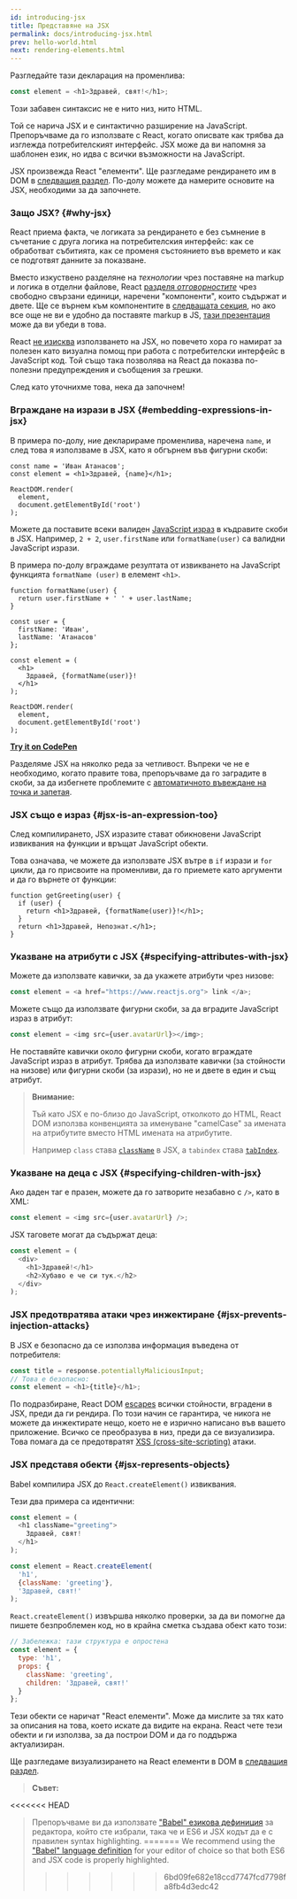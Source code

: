 ```yaml
---
id: introducing-jsx
title: Представяне на JSX
permalink: docs/introducing-jsx.html
prev: hello-world.html
next: rendering-elements.html
---
```


Разгледайте тази декларация на променлива:

```js
const element = <h1>Здравей, свят!</h1>;
```

Този забавен синтаксис не е нито низ, нито HTML.

Той се нарича JSX и е синтактично разширение на JavaScript. Препоръчваме да го използвате с React, когато описвате как трябва да изглежда потребителският интерфейс. JSX може да ви напомня за шаблонен език, но идва с всички възможности на JavaScript.

JSX произвежда React "елементи". Ще разгледаме рендирането им в DOM в [следващия раздел](/docs/rendering-elements.html). По-долу можете да намерите основите на JSX, необходими за да започнете.

### Защо JSX? {#why-jsx}

React приема факта, че логиката за рендирането е без съмнение в съчетание с друга логика на потребителския интерфейс: как се обработват събитията, как се променя състоянието във времето и как се подготвят данните за показване.

Вместо изкуствено разделяне на *технологии* чрез поставяне на markup и логика в отделни файлове, React [разделя *отговорностите*](https://en.wikipedia.org/wiki/Separation_of_concerns) чрез свободно свързани единици, наречени "компоненти", които съдържат и двете. Ще се върнем към компонентите в [следващата секция](/docs/components-and-props.html), но ако все още не ви е удобно да поставяте markup в JS, [тази презентация](https://www.youtube.com/watch?v=x7cQ3mrcKaY) може да ви убеди в това.

React [не изисква](/docs/react-without-jsx.html) използването на JSX, но повечето хора го намират за полезен като визуална помощ при работа с потребителски интерфейс в JavaScript код. Той също така позволява на React да показва по-полезни предупреждения и съобщения за грешки.

След като уточнихме това, нека да започнем!

### Вграждане на изрази в JSX {#embedding-expressions-in-jsx}

В примера по-долу, ние декларираме променлива, наречена `name`, и след това я използваме в JSX, като я обгърнем във фигурни скоби:

```js{1,2}
const name = 'Иван Атанасов';
const element = <h1>Здравей, {name}</h1>;

ReactDOM.render(
  element,
  document.getElementById('root')
);
```

Можете да поставите всeки валиден [JavaScript израз](https://developer.mozilla.org/en-US/docs/Web/JavaScript/Guide/Expressions_and_Operators#Expressions) в къдравите скоби в JSX. Например, `2 + 2`, `user.firstName` или `formatName(user)` са валидни JavaScript изрази.

В примера по-долу вграждаме резултата от извикването на JavaScript функцията `formatName (user)` в елемент `<h1>`.

```js{12}
function formatName(user) {
  return user.firstName + ' ' + user.lastName;
}

const user = {
  firstName: 'Иван',
  lastName: 'Атанасов'
};

const element = (
  <h1>
    Здравей, {formatName(user)}!
  </h1>
);

ReactDOM.render(
  element,
  document.getElementById('root')
);
```

**[Try it on CodePen](https://codepen.io/gaearon/pen/PGEjdG?editors=1010)**

Разделяме JSX на няколко реда за четливост. Въпреки че не е необходимо, когато правите това, препоръчваме да го заградите в скоби, за да избегнете проблемите с [автоматичното въвеждане на точка и запетая](http://stackoverflow.com/q/2846283).

### JSX също е израз {#jsx-is-an-expression-too}

След компилирането, JSX изразите стават обикновени JavaScript извиквания на функции и връщат JavaScript обекти.

Това означава, че можете да използвате JSX вътре в `if` изрази и `for` цикли, да го присвоите на променливи, да го приемете като аргументи и да го върнете от функции:

```js{3,5}
function getGreeting(user) {
  if (user) {
    return <h1>Здравей, {formatName(user)}!</h1>;
  }
  return <h1>Здравей, Непознат.</h1>;
}
```

### Указване на атрибути с JSX {#specifying-attributes-with-jsx}

Можете да използвате кавички, за да укажете атрибути чрез низове:

```js
const element = <a href="https://www.reactjs.org"> link </a>;
```

Можете също да използвате фигурни скоби, за да вградите JavaScript израз в атрибут:

```js
const element = <img src={user.avatarUrl}></img>;
```

Не поставяйте кавички около фигурни скоби, когато вграждате JavaScript израз в атрибут. Трябва да използвате кавички (за стойности на низове) или фигурни скоби (за изрази), но не и двете в един и същ атрибут.

>**Внимание:**
>
>Тъй като JSX е по-близо до JavaScript, отколкото до HTML, React DOM използва конвенцията за именуване "camelCase" за имената на атрибутите вместо HTML имената на атрибутите.
>
>Например `class` става [`className`](https://developer.mozilla.org/en-US/docs/Web/API/Element/className) в JSX, а `tabindex` става [`tabIndex`](https://developer.mozilla.org/en-US/docs/Web/API/HTMLElement/tabIndex).

### Указване на деца с JSX {#specifying-children-with-jsx}

Ако даден таг е празен, можете да го затворите незабавно с `/>`, като в XML:

```js
const element = <img src={user.avatarUrl} />;
```

JSX таговете могат да съдържат деца:

```js
const element = (
  <div>
    <h1>Здравей!</h1>
    <h2>Хубаво е че си тук.</h2>
  </div>
);
```

### JSX предотвратява атаки чрез инжектиране {#jsx-prevents-injection-attacks}

В JSX е безопасно да се използва информация въведена от потребителя:

```js
const title = response.potentiallyMaliciousInput;
// Това е безопасно:
const element = <h1>{title}</h1>;
```

По подразбиране, React DOM [escapes](http://stackoverflow.com/questions/7381974/which-characters-need-to-be-escaped-on-html) всички стойности, вградени в JSX, преди да ги рендира. По този начин се гарантира, че никога не можете да инжектирате нещо, което не е изрично написано във вашето приложение. Всичко се преобразува в низ, преди да се визуализира. Това помага да се предотвратят [XSS (cross-site-scripting)](https://en.wikipedia.org/wiki/Cross-site_scripting) атаки.

### JSX представя обекти {#jsx-represents-objects}

Babel компилира JSX до `React.createElement()` извиквания.

Тези два примера са идентични:

```js
const element = (
  <h1 className="greeting">
    Здравей, свят!
  </h1>
);
```

```js
const element = React.createElement(
  'h1',
  {className: 'greeting'},
  'Здравей, свят!'
);
```

`React.createElement()` извършва няколко проверки, за да ви помогне да пишете безпроблемен код, но в крайна сметка създава обект като този:

```js
// Забележка: тази структура е опростена
const element = {
  type: 'h1',
  props: {
    className: 'greeting',
    children: 'Здравей, свят!'
  }
};
```

Тези обекти се наричат ​​"React елементи". Може да мислите за тях като за описания на това, което искате да видите на екрана. React чете тези обекти и ги използва, за да построи DOM и да го поддържа актуализиран.

Ще разгледаме визуализирането на React елементи в DOM в [следващия раздел](/docs/rendering-elements.html).

>**Съвет:**
>
<<<<<<< HEAD

>Препоръчваме ви да използвате ["Babel" езикова дефиниция](http://babeljs.io/docs/editors) за редактора, който сте избрали, така че и ES6 и JSX кодът да е с правилен syntax highlighting.
=======
>We recommend using the ["Babel" language definition](https://babeljs.io/docs/en/next/editors) for your editor of choice so that both ES6 and JSX code is properly highlighted.
>>>>>>> 6bd09fe682e18ccd7747fcd7798fa8fb4d3edc42
